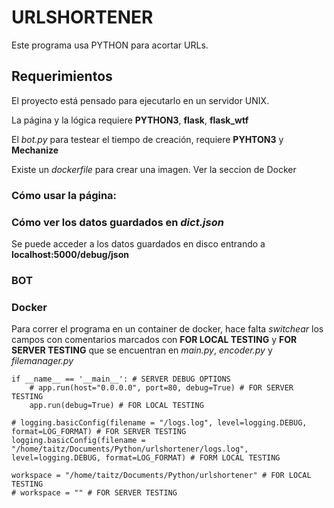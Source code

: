 # URLSHORTENER

Este programa usa PYTHON para acortar URLs.

## Requerimientos

El proyecto está pensado para ejecutarlo en un servidor UNIX.

La página y la lógica requiere **PYTHON3**, **flask**, **flask_wtf**

El _bot.py_ para testear el tiempo de creación, requiere **PYHTON3** y **Mechanize**

Existe un _dockerfile_ para crear una imagen. Ver la seccion de Docker

### Cómo usar la página:

### Cómo ver los datos guardados en _dict.json_

Se puede acceder a los datos guardados en disco entrando a **localhost:5000/debug/json**

### BOT


### Docker

Para correr el programa en un container de docker, hace falta _switchear_ los campos con comentarios marcados con **FOR LOCAL TESTING** y **FOR SERVER TESTING** que se encuentran en _main.py_, _encoder.py_ y _filemanager.py_

```
if __name__ == '__main__': # SERVER DEBUG OPTIONS
    # app.run(host="0.0.0.0", port=80, debug=True) # FOR SERVER TESTING
    app.run(debug=True) # FOR LOCAL TESTING
```

```
# logging.basicConfig(filename = "/logs.log", level=logging.DEBUG, format=LOG_FORMAT) # FOR SERVER TESTING
logging.basicConfig(filename = "/home/taitz/Documents/Python/urlshortener/logs.log", level=logging.DEBUG, format=LOG_FORMAT) # FORM LOCAL TESTING
```

```
workspace = "/home/taitz/Documents/Python/urlshortener" # FOR LOCAL TESTING
# workspace = "" # FOR SERVER TESTING
```
